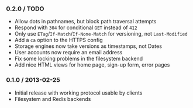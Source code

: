 ### 0.2.0 / TODO

* Allow dots in pathnames, but block path traversal attempts
* Respond with `304` for conditional `GET` instead of `412`
* Only use `ETag`/`If-Match`/`If-None-Match` for versioning, not `Last-Modified`
* Add a `ca` option to the HTTPS config
* Storage engines now take versions as timestamps, not Dates
* User accounts now require an email address
* Fix some locking problems in the filesystem backend
* Add nice HTML views for home page, sign-up form, error pages

### 0.1.0 / 2013-02-25

* Initial release with working protocol usable by clients
* Filesystem and Redis backends
